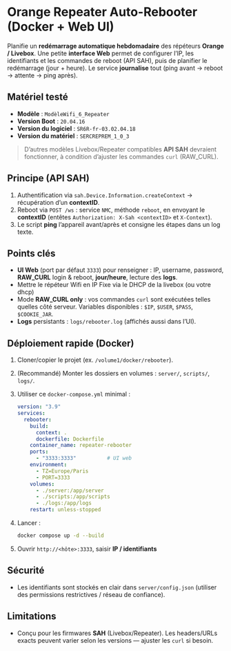 # Orange Repeater Auto-Rebooter (Docker + Web UI)

Planifie un **redémarrage automatique hebdomadaire** des répéteurs **Orange / Livebox**.
Une petite **interface Web** permet de configurer l’IP, les identifiants et les commandes de reboot (API SAH), puis de planifier le redémarrage (jour + heure). Le service **journalise** tout (ping avant → reboot → attente → ping après).

## Matériel testé

- **Modèle** : `ModèleWifi_6_Repeater`
- **Version Boot** : `20.04.16`
- **Version du logiciel** : `SR6R-fr-03.02.04.18`
- **Version du matériel** : `SERCREPREM_1_0_3`

> D’autres modèles Livebox/Repeater compatibles **API SAH** devraient fonctionner, à condition d’ajuster les commandes `curl` (RAW_CURL).

## Principe (API SAH)

1. Authentification via `sah.Device.Information.createContext` → récupération d’un **contextID**.
2. Reboot via `POST /ws` : service `NMC`, méthode `reboot`, en envoyant le **contextID** (entêtes `Authorization: X-Sah <contextID>` et `X-Context`).
3. Le script **ping** l’appareil avant/après et consigne les étapes dans un log texte.

## Points clés

- **UI Web** (port par défaut `3333`) pour renseigner : IP, username, password, **RAW_CURL** login & reboot, **jour/heure**, lecture des **logs**.
- Mettre le répéteur Wifi en IP Fixe via le DHCP de la livebox (ou votre dhcp)
- Mode **RAW_CURL only** : vos commandes `curl` sont exécutées telles quelles côté serveur.
  Variables disponibles : `$IP`, `$USER`, `$PASS`, `$COOKIE_JAR`.
- **Logs** persistants : `logs/rebooter.log` (affichés aussi dans l’UI).

## Déploiement rapide (Docker)

1. Cloner/copier le projet (ex. `/volume1/docker/rebooter`).
2. (Recommandé) Monter les dossiers en volumes : `server/`, `scripts/`, `logs/`.
3. Utiliser ce `docker-compose.yml` minimal :

   ```yaml
   version: "3.9"
   services:
     rebooter:
       build:
         context: .
         dockerfile: Dockerfile
       container_name: repeater-rebooter
       ports:
         - "3333:3333"          # UI web
       environment:
         - TZ=Europe/Paris
         - PORT=3333
       volumes:
         - ./server:/app/server
         - ./scripts:/app/scripts
         - ./logs:/app/logs
       restart: unless-stopped
   ```

4. Lancer :

   ```bash
   docker compose up -d --build
   ```

5. Ouvrir `http://<hôte>:3333`, saisir **IP / identifiants**

## Sécurité

- Les identifiants sont stockés en clair dans `server/config.json` (utiliser des permissions restrictives / réseau de confiance).

## Limitations

- Conçu pour les firmwares **SAH** (Livebox/Repeater). Les headers/URLs exacts peuvent varier selon les versions — ajuster les `curl` si besoin.
